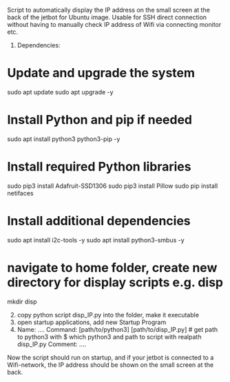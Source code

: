 Script to automatically display the IP address on the small screen at the back of the jetbot for Ubuntu image. Usable for SSH direct connection without having to manually check IP
address of Wifi via connecting monitor etc.


1. Dependencies:

# Update and upgrade the system
sudo apt update
sudo apt upgrade -y

# Install Python and pip if needed
sudo apt install python3 python3-pip -y

# Install required Python libraries
sudo pip3 install Adafruit-SSD1306
sudo pip3 install Pillow
sudo pip install netifaces

# Install additional dependencies
sudo apt install i2c-tools -y
sudo apt install python3-smbus -y

# navigate to home folder, create new directory for display scripts e.g. disp
mkdir disp

2. copy python script disp_IP.py into the folder, make it executable
3. open startup applications, add new Startup Program
4. Name: ....
   Command: [path/to/python3] [path/to/disp_IP.py] # get path to python3 with $ which python3 and path to script with realpath disp_IP.py
   Comment: ....

Now the script should run on startup, and if your jetbot is connected to a Wifi-network, the IP address should be shown on the small screen at the back.
